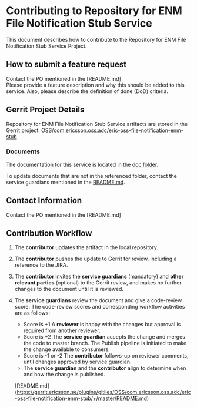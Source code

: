 # Contributing to Repository for ENM File Notification Stub Service

This document describes how to contribute to the Repository for ENM File Notification Stub Service Project.

## How to submit a feature request
Contact the PO mentioned in the [README.md]  
Please provide a feature description and why this should be added to this service. Also, please describe the definition of done (DoD) criteria.

## Gerrit Project Details  
Repository for ENM File Notification Stub Service artifacts are stored in the Gerrit project: [OSS/com.ericsson.oss.adc/eric-oss-file-notification-enm-stub](https://gerrit.ericsson.se/#/admin/projects/OSS/com.ericsson.oss.adc/eric-oss-file-notification-enm-stub)
  
### Documents

The documentation for this service is located in the [doc folder](https://gerrit.ericsson.se/plugins/gitiles/OSS/com.ericsson.oss.adc/eric-oss-file-notification-enm-stub/+/master/doc).

To update documents that are not in the referenced folder, contact the service guardians mentioned in the [README.md](https://gerrit.ericsson.se/plugins/gitiles/OSS/com.ericsson.oss.adc/eric-oss-file-notification-enm-stub/+/master/README.md).

## Contact Information
Contact the PO mentioned in the [README.md]


## Contribution Workflow
1. The **contributor** updates the artifact in the local repository.
2. The **contributor** pushes the update to Gerrit for review, including a reference to the JIRA.
3. The **contributor** invites the **service guardians** (mandatory) and **other relevant parties** (optional) to the Gerrit review, and makes no further changes to the document until it is reviewed.
4. The **service guardians** review the document and give a code-review score.
The code-review scores and corresponding workflow activities are as follows:
    - Score is +1
        A **reviewer** is happy with the changes but approval is required from another reviewer.
    - Score is +2
        The **service guardian** accepts the change and merges the code to master branch. The Publish pipeline is initiated to make the change available to consumers.
    - Score is -1 or -2
        The **contributor** follows-up on reviewer comments, until changes approved by service guardian.
    - The **service guardian** and the **contributor** align to determine when and how the change is published.

   [README.md] (https://gerrit.ericsson.se/plugins/gitiles/OSS/com.ericsson.oss.adc/eric-oss-file-notification-enm-stub/+/master/README.md)
